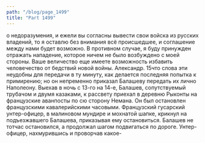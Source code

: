 ```yaml
---
path: "/blog/page_1499"
title: "Part 1499"
---
```


о недоразумения, и ежели вы согласны вывести свои войска из русских владений, то я оставлю без внимания всё происшедшее, и соглашение между нами будет возможно. В противном случае, я буду принужден отражать нападение, которое ничем не было возбуждено с моей стороны. Ваше величество еще имеете возможность избавить человечество от бедствий новой войны.
Александр.
15что слова эти неудобны для передачи в ту минуту, как делается последняя попытка к примирению; но он непременно приказал Балашеву передать их лично Наполеону.
Выехав в ночь с 13-го на 14-е, Балашев, сопутствуемый трубачом и двумя казаками, к рассвету приехал в деревню Рыконты на французские аванпосты по сю сторону Немана. Он был остановлен французскими кавалерийскими часовыми.
Французский гусарский унтер-офицер, в малиновом мундире и мохнатой шапке, крикнул на подъезжавшего Балашева, приказывая ему остановиться. Балашев не тотчас остановился, а продолжал шагом подвигаться по дороге.
Унтер-офицер, нахмурившись и проворчав какое-
